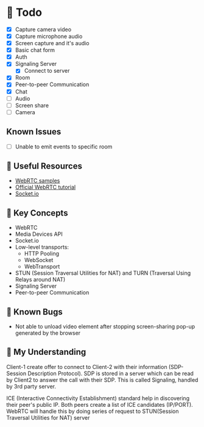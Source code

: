 # 📝 Todo

- [x] Capture camera video
- [x] Capture microphone audio
- [x] Screen capture and it's audio
- [x] Basic chat form
- [x] Auth
- [x] Signaling Server
  - [x] Connect to server
- [x] Room
- [x] Peer-to-peer Communication
- [x] Chat
- [ ] Audio
- [ ] Screen share
- [ ] Camera

## Known Issues
- [ ] Unable to emit events to specific room

## 📌 Useful Resources
- [WebRTC samples](https://webrtc.github.io/samples/)
- [Official WebRTC tutorial](https://codelabs.developers.google.com/codelabs/webrtc-web/#0)
- [Socket.io](https://socket.io/docs/v4/tutorial/introduction)

## 🔑 Key Concepts

- WebRTC
- Media Devices API
- Socket.io
- Low-level transports:
    - HTTP Pooling
    - WebSocket
    - WebTransport
- STUN (Session Traversal Utilities for NAT) and
  TURN (Traversal Using Relays around NAT)
- Signaling Server
- Peer-to-peer Communication

## 🐛 Known Bugs

- Not able to unload video element after stopping screen-sharing pop-up
generated by the browser

## 🧠 My Understanding

Client-1 create offer to connect to Client-2 with their information
(SDP-Session Description Protocol).
SDP is stored in a server which can be read by Client2 to answer the call
with their SDP. This is called Signaling, handled by 3rd party server.

ICE (Interactive Connectivity Establishment) standard help in discovering
their peer's public IP. Both peers create a list of ICE candidates (IP/PORT).
WebRTC will handle this by doing series of request to STUN(Session Traversal
Utilities for NAT) server

